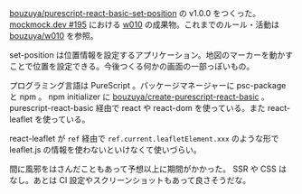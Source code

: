 [bouzuya/purescript-react-basic-set-position][] の v1.0.0 をつくった。[mockmock.dev #195](https://mockmock.connpass.com/event/112504/) における [w010][2018-12-22] の成果物。これまでのルール・活動は [bouzuya/w010][] を参照。

set-position は位置情報を設定するアプリケーション。地図のマーカーを動かすことで位置を設定できる。今後つくる何かの画面の一部っぽいもの。

プログラミング言語は PureScript 。パッケージマネージャーに psc-package と npm 。 npm initializer に [bouzuya/create-purescript-react-basic][] 。 purescript-react-basic 経由で react や react-dom を使っている。また react-leaflet を使っている。

react-leaflet が `ref` 経由で `ref.current.leafletElement.xxx` のような形で leaflet.js の情報を使わないといけなくて使いづらい。

間に風邪をはさんだこともあって予想以上に期間がかかった。 SSR や CSS はなし。あとは CI 設定やスクリーンショットもあって良さそうだな。

[2018-12-22]: https://blog.bouzuya.net/2018/12/22/
[bouzuya/create-purescript-react-basic]: https://github.com/bouzuya/create-purescript-react-basic
[bouzuya/purescript-react-basic-set-position]: https://github.com/bouzuya/purescript-react-basic-set-position
[bouzuya/w010]: https://github.com/bouzuya/w010
